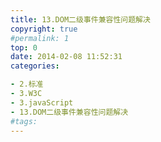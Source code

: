 ```yaml
---
title: 13.DOM二级事件兼容性问题解决
copyright: true
#permalink: 1
top: 0
date: 2014-02-08 11:52:31
categories:

- 2.标准
- 3.W3C
- 3.javaScript
- 13.DOM二级事件兼容性问题解决
#tags:
---
```

